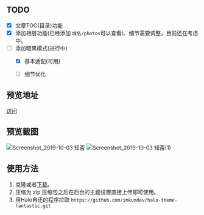 ## TODO
- [x] 文章TOC(目录)功能
- [x] 添加相册功能(已经添加 `域名/photos`可以查看)、细节需要调整，目前还在考虑中。
- [ ] 添加暗黑模式(进行中)
    - [x] 基本适配(可用)
    - [ ] 细节优化



## 预览地址
[访问](https://www.imkun.dev)

## 预览截图
![Screenshot_2019-10-03 知否](https://www.imkun.dev/upload/2019/10/Screenshot_2019-10-03%20%E7%9F%A5%E5%90%A6-67657c9bdcdd4b25aa75c885fc778324.png)
![Screenshot_2019-10-03 知否(1)](https://www.imkun.dev/upload/2019/10/Screenshot_2019-10-03%20%E7%9F%A5%E5%90%A6(1)-4c1b30f8eef2418e95c8d95d63f6168e.png)
## 使用方法
1. 克隆或者[下载](https://codeload.github.com/imkundev/halo-theme-fantastic/zip/master)。
2. 压缩为 zip 压缩包之后在后台的主题设置直接上传即可使用。
3. 用Halo自还的程序拉取 `https://github.com/imkundev/halo-theme-fantastic.git`
